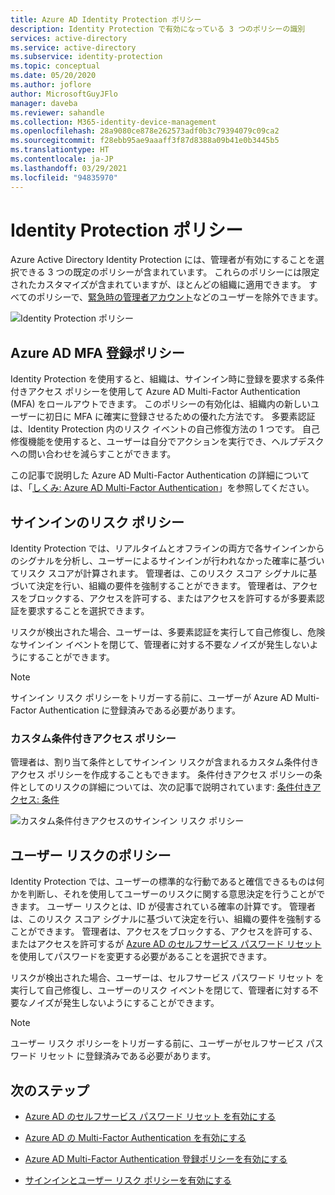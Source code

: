 ```yaml
---
title: Azure AD Identity Protection ポリシー
description: Identity Protection で有効になっている 3 つのポリシーの識別
services: active-directory
ms.service: active-directory
ms.subservice: identity-protection
ms.topic: conceptual
ms.date: 05/20/2020
ms.author: joflore
author: MicrosoftGuyJFlo
manager: daveba
ms.reviewer: sahandle
ms.collection: M365-identity-device-management
ms.openlocfilehash: 28a9080ce878e262573adf0b3c79394079c09ca2
ms.sourcegitcommit: f28ebb95ae9aaaff3f87d8388a09b41e0b3445b5
ms.translationtype: HT
ms.contentlocale: ja-JP
ms.lasthandoff: 03/29/2021
ms.locfileid: "94835970"
---
```

# <a name="identity-protection-policies"></a>Identity Protection ポリシー

Azure Active Directory Identity Protection には、管理者が有効にすることを選択できる 3 つの既定のポリシーが含まれています。 これらのポリシーには限定されたカスタマイズが含まれていますが、ほとんどの組織に適用できます。 すべてのポリシーで、[緊急時の管理者アカウント](../roles/security-emergency-access.md)などのユーザーを除外できます。

![Identity Protection ポリシー](./media/concept-identity-protection-policies/identity-protection-policies.png)

## <a name="azure-ad-mfa-registration-policy"></a>Azure AD MFA 登録ポリシー

Identity Protection を使用すると、組織は、サインイン時に登録を要求する条件付きアクセス ポリシーを使用して Azure AD Multi-Factor Authentication (MFA) をロールアウトできます。 このポリシーの有効化は、組織内の新しいユーザーに初日に MFA に確実に登録させるための優れた方法です。 多要素認証は、Identity Protection 内のリスク イベントの自己修復方法の 1 つです。 自己修復機能を使用すると、ユーザーは自分でアクションを実行でき、ヘルプデスクへの問い合わせを減らすことができます。

この記事で説明した Azure AD Multi-Factor Authentication の詳細については、「[しくみ: Azure AD Multi-Factor Authentication](../authentication/concept-mfa-howitworks.md)」を参照してください。

## <a name="sign-in-risk-policy"></a>サインインのリスク ポリシー

Identity Protection では、リアルタイムとオフラインの両方で各サインインからのシグナルを分析し、ユーザーによるサインインが行われなかった確率に基づいてリスク スコアが計算されます。 管理者は、このリスク スコア シグナルに基づいて決定を行い、組織の要件を強制することができます。 管理者は、アクセスをブロックする、アクセスを許可する、またはアクセスを許可するが多要素認証を要求することを選択できます。

リスクが検出された場合、ユーザーは、多要素認証を実行して自己修復し、危険なサインイン イベントを閉じて、管理者に対する不要なノイズが発生しないようにすることができます。

> [!NOTE] 
> サインイン リスク ポリシーをトリガーする前に、ユーザーが Azure AD Multi-Factor Authentication に登録済みである必要があります。

### <a name="custom-conditional-access-policy"></a>カスタム条件付きアクセス ポリシー

管理者は、割り当て条件としてサインイン リスクが含まれるカスタム条件付きアクセス ポリシーを作成することもできます。 条件付きアクセス ポリシーの条件としてのリスクの詳細については、次の記事で説明されています: [条件付きアクセス: 条件](../conditional-access/concept-conditional-access-conditions.md#sign-in-risk)

![カスタム条件付きアクセスのサインイン リスク ポリシー](./media/concept-identity-protection-policies/identity-protection-custom-sign-in-policy.png)

## <a name="user-risk-policy"></a>ユーザー リスクのポリシー

Identity Protection では、ユーザーの標準的な行動であると確信できるものは何かを判断し、それを使用してユーザーのリスクに関する意思決定を行うことができます。 ユーザー リスクとは、ID が侵害されている確率の計算です。 管理者は、このリスク スコア シグナルに基づいて決定を行い、組織の要件を強制することができます。 管理者は、アクセスをブロックする、アクセスを許可する、またはアクセスを許可するが [Azure AD のセルフサービス パスワード リセット ](../authentication/howto-sspr-deployment.md)を使用してパスワードを変更する必要があることを選択できます。

リスクが検出された場合、ユーザーは、セルフサービス パスワード リセット を実行して自己修復し、ユーザーのリスク イベントを閉じて、管理者に対する不要なノイズが発生しないようにすることができます。

> [!NOTE] 
> ユーザー リスク ポリシーをトリガーする前に、ユーザーがセルフサービス パスワード リセット に登録済みである必要があります。

## <a name="next-steps"></a>次のステップ

- [Azure AD のセルフサービス パスワード リセット を有効にする](../authentication/howto-sspr-deployment.md)

- [Azure AD の Multi-Factor Authentication を有効にする](../authentication/howto-mfa-getstarted.md)

- [Azure AD Multi-Factor Authentication 登録ポリシーを有効にする](howto-identity-protection-configure-mfa-policy.md)

- [サインインとユーザー リスク ポリシーを有効にする](howto-identity-protection-configure-risk-policies.md)
